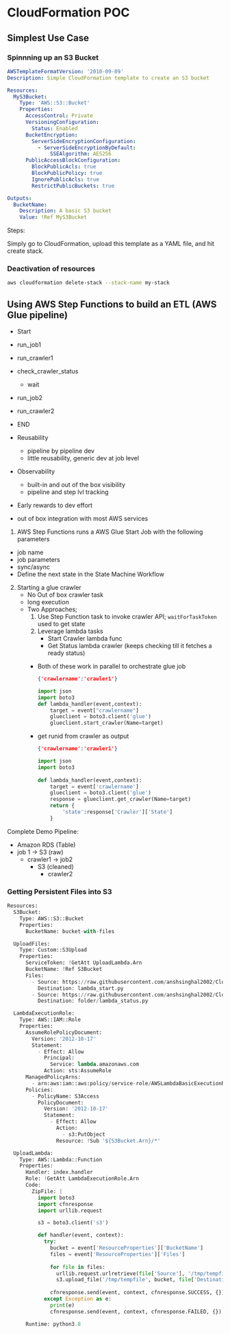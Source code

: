 # CloudFormation POC

## Simplest Use Case

### Spinnning up an S3 Bucket


```yaml
AWSTemplateFormatVersion: '2010-09-09'
Description: Simple CloudFormation template to create an S3 bucket

Resources:
  MyS3Bucket:
    Type: 'AWS::S3::Bucket'
    Properties:
      AccessControl: Private
      VersioningConfiguration:
        Status: Enabled
      BucketEncryption:
        ServerSideEncryptionConfiguration:
          - ServerSideEncryptionByDefault:
              SSEAlgorithm: AES256
      PublicAccessBlockConfiguration:
        BlockPublicAcls: true
        BlockPublicPolicy: true
        IgnorePublicAcls: true
        RestrictPublicBuckets: true

Outputs:
  BucketName:
    Description: A basic S3 bucket
    Value: !Ref MyS3Bucket
```

Steps:

Simply go to CloudFormation, upload this template as a YAML file, and hit create stack.

### Deactivation of resources
```bash
aws cloudformation delete-stack --stack-name my-stack
```

## Using AWS Step Functions to build an ETL (AWS Glue pipeline)

- Start
- run_job1
- run_crawler1
- check_crawler_status
  - wait
- run_job2
- run_crawler2
- END

- Reusability
  - pipeline by pipeline dev
  - little reusability, generic dev at job level
- Observability
  - built-in and out of the box visibility
  - pipeline and step lvl tracking
- Early rewards to dev effort
- out of box integration with most AWS services

1) AWS Step Functions runs a AWS Glue Start Job with the following parameters
  - job name
  - job parameters
  - sync/async
   - Define the next state in the State Machine Workflow
2) Starting a glue crawler
   - No Out of box crawler task
   - long execution
   - Two Approaches;
     1) Use Step Function task to invoke crawler API; ```waitForTaskToken``` used to get state
     2) Leverage lambda tasks
        - Start Crawler lambda func
        - Get Status lambda crawler (keeps checking till it fetches a ready status)
      - Both of these work in parallel to orchestrate glue job
  
        ```json
        {'crawlername':'crawler1'}
        ```
        ```python
        import json
        import boto3
        def lambda_handler(event,context):
            target = event["crawlername"]
            glueclient = boto3.client('glue')
            glueclient.start_crawler(Name=target)
        ```
      - get runid from crawler as output
        ```json
        {'crawlername':'crawler1'}
        ```
        ```python
        import json
        import boto3
            
        def lambda_handler(event,context):
            target = event['crawlername']
            glueclient = boto3.client('glue')
            response = glueclient.get_crawler(Name=target)
            return {
                'state':response['Crawler']['State']
            }
        ```

Complete Demo Pipeline:

- Amazon RDS (Table)
- job 1 -> S3 (raw)
  - crawler1 -> job2
    - S3 (cleaned)
      - crawler2

### Getting Persistent Files into S3

```python
Resources:
  S3Bucket:
    Type: AWS::S3::Bucket
    Properties:
      BucketName: bucket-with-files

  UploadFiles:
    Type: Custom::S3Upload
    Properties:
      ServiceToken: !GetAtt UploadLambda.Arn
      BucketName: !Ref S3Bucket
      Files:
        - Source: https://raw.githubusercontent.com/anshsinghal2002/Cloudformation-POC/main/python_scripts/lambda_function.py
          Destination: lambda_start.py
        - Source: https://raw.githubusercontent.com/anshsinghal2002/Cloudformation-POC/main/python_scripts/lambda_handler.py
          Destination: folder/lambda_status.py

  LambdaExecutionRole:
    Type: AWS::IAM::Role
    Properties:
      AssumeRolePolicyDocument:
        Version: '2012-10-17'
        Statement:
          - Effect: Allow
            Principal:
              Service: lambda.amazonaws.com
            Action: sts:AssumeRole
      ManagedPolicyArns:
        - arn:aws:iam::aws:policy/service-role/AWSLambdaBasicExecutionRole
      Policies:
        - PolicyName: S3Access
          PolicyDocument:
            Version: '2012-10-17'
            Statement:
              - Effect: Allow
                Action:
                  - s3:PutObject
                Resource: !Sub '${S3Bucket.Arn}/*'

  UploadLambda:
    Type: AWS::Lambda::Function
    Properties:
      Handler: index.handler
      Role: !GetAtt LambdaExecutionRole.Arn
      Code:
        ZipFile: |
          import boto3
          import cfnresponse
          import urllib.request

          s3 = boto3.client('s3')

          def handler(event, context):
            try:
              bucket = event['ResourceProperties']['BucketName']
              files = event['ResourceProperties']['Files']
              
              for file in files:
                urllib.request.urlretrieve(file['Source'], '/tmp/tempfile')
                s3.upload_file('/tmp/tempfile', bucket, file['Destination'])
              
              cfnresponse.send(event, context, cfnresponse.SUCCESS, {})
            except Exception as e:
              print(e)
              cfnresponse.send(event, context, cfnresponse.FAILED, {})

      Runtime: python3.8
```



